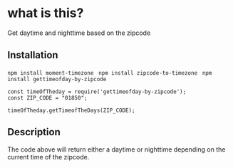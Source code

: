 # what is this?

Get daytime and nighttime based on the zipcode

## Installation
` npm install moment-timezone `
` npm install zipcode-to-timezone`
` npm install gettimeofday-by-zipcode`

```
const timeOfTheday = require('gettimeofday-by-zipcode');
const ZIP_CODE = "01850";

timeOfTheday.getTimeofTheDays(ZIP_CODE);

```
## Description

The code above will return either a daytime or nighttime depending on
the current time of the zipcode.

